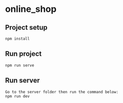 # online_shop

## Project setup
```
npm install
```

## Run project
```
npm run serve
```

## Run server
```
Go to the server folder then run the command below:
npm run dev
```
